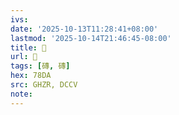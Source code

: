 ```yaml
---
ivs:
date: '2025-10-13T11:28:41+08:00'
lastmod: '2025-10-14T21:46:45-08:00'
title: 󰞏
url: 󰞏
tags: [磚, 磚]
hex: 78DA
src: GHZR, DCCV
note:
---
```


